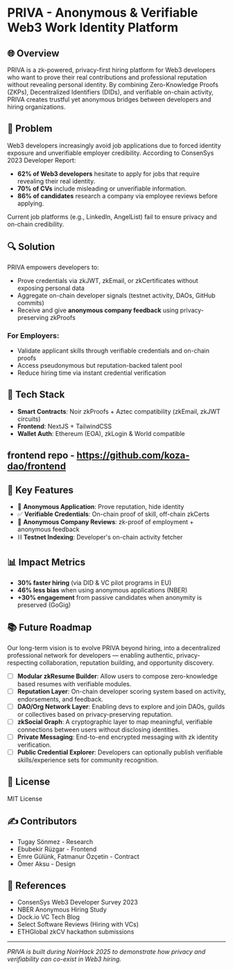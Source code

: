 # PRIVA - Anonymous & Verifiable Web3 Work Identity Platform

## 🌐 Overview
PRIVA is a zk-powered, privacy-first hiring platform for Web3 developers who want to prove their real contributions and professional reputation without revealing personal identity. By combining Zero-Knowledge Proofs (ZKPs), Decentralized Identifiers (DIDs), and verifiable on-chain activity, PRIVA creates trustful yet anonymous bridges between developers and hiring organizations.

## 🚩 Problem
Web3 developers increasingly avoid job applications due to forced identity exposure and unverifiable employer credibility. According to ConsenSys 2023 Developer Report:

- **62% of Web3 developers** hesitate to apply for jobs that require revealing their real identity.
- **70% of CVs** include misleading or unverifiable information.
- **86% of candidates** research a company via employee reviews before applying.

Current job platforms (e.g., LinkedIn, AngelList) fail to ensure privacy and on-chain credibility.

## 🔍 Solution
PRIVA empowers developers to:

- Prove credentials via zkJWT, zkEmail, or zkCertificates without exposing personal data
- Aggregate on-chain developer signals (testnet activity, DAOs, GitHub commits)
- Receive and give **anonymous company feedback** using privacy-preserving zkProofs

### For Employers:
- Validate applicant skills through verifiable credentials and on-chain proofs
- Access pseudonymous but reputation-backed talent pool
- Reduce hiring time via instant credential verification

## 🔧 Tech Stack
- **Smart Contracts**: Noir zkProofs + Aztec compatibility (zkEmail, zkJWT circuits)
- **Frontend**: NextJS + TailwindCSS
- **Wallet Auth**: Ethereum (EOA), zkLogin & World compatible

## frontend repo - https://github.com/koza-dao/frontend

## 🧪 Key Features
- 🔐 **Anonymous Application**: Prove reputation, hide identity  
- ✅ **Verifiable Credentials**: On-chain proof of skill, off-chain zkCerts  
- 💬 **Anonymous Company Reviews**: zk-proof of employment + anonymous feedback  
- ⛓ **Testnet Indexing**: Developer's on-chain activity fetcher  

## 📊 Impact Metrics
- **30% faster hiring** (via DID & VC pilot programs in EU)  
- **46% less bias** when using anonymous applications (NBER)  
- **+30% engagement** from passive candidates when anonymity is preserved (GoGig)  

## 📚 Future Roadmap
Our long-term vision is to evolve PRIVA beyond hiring, into a decentralized professional network for developers — enabling authentic, privacy-respecting collaboration, reputation building, and opportunity discovery.

- [ ] **Modular zkResume Builder**: Allow users to compose zero-knowledge based resumes with verifiable modules.
- [ ] **Reputation Layer**: On-chain developer scoring system based on activity, endorsements, and feedback.
- [ ] **DAO/Org Network Layer**: Enabling devs to explore and join DAOs, guilds or collectives based on privacy-preserving reputation.
- [ ] **zkSocial Graph**: A cryptographic layer to map meaningful, verifiable connections between users without disclosing identities.
- [ ] **Private Messaging**: End-to-end encrypted messaging with zk identity verification.
- [ ] **Public Credential Explorer**: Developers can optionally publish verifiable skills/experience sets for community recognition.

## 📄 License
MIT License

## ✍️ Contributors
- Tugay Sönmez - Research
- Ebubekir Rüzgar - Frontend
- Emre Gülünk, Fatmanur Özçetin - Contract
- Ömer Aksu - Design

## 📎 References
- ConsenSys Web3 Developer Survey 2023  
- NBER Anonymous Hiring Study  
- Dock.io VC Tech Blog  
- Select Software Reviews (Hiring with VCs)  
- ETHGlobal zkCV hackathon submissions  



---

*PRIVA is built during NoirHack 2025 to demonstrate how privacy and verifiability can co-exist in Web3 hiring.*
